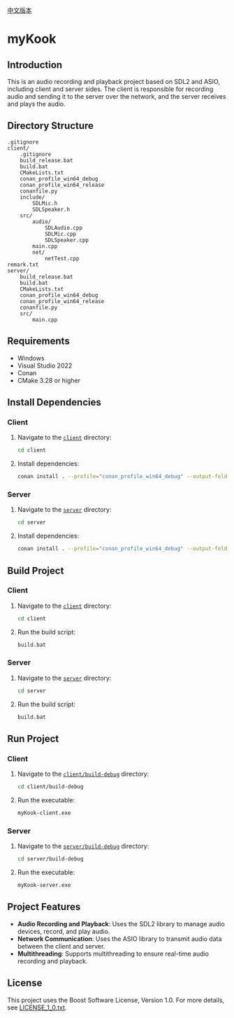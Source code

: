 [中文版本](READMECN.md)

# myKook

## Introduction

This is an audio recording and playback project based on SDL2 and ASIO, including client and server sides. The client is responsible for recording audio and sending it to the server over the network, and the server receives and plays the audio.

## Directory Structure

```
.gitignore
client/
    .gitignore
    build_release.bat
    build.bat
    CMakeLists.txt
    conan_profile_win64_debug
    conan_profile_win64_release
    conanfile.py
    include/
        SDLMic.h
        SDLSpeaker.h
    src/
        audio/
            SDLAudio.cpp
            SDLMic.cpp
            SDLSpeaker.cpp
        main.cpp
        net/
            netTest.cpp
remark.txt
server/
    build_release.bat
    build.bat
    CMakeLists.txt
    conan_profile_win64_debug
    conan_profile_win64_release
    conanfile.py
    src/
        main.cpp
```

## Requirements

- Windows
- Visual Studio 2022
- Conan
- CMake 3.28 or higher

## Install Dependencies

### Client

1. Navigate to the [`client`](client) directory:
    ```sh
    cd client
    ```

2. Install dependencies:
    ```sh
    conan install . --profile="conan_profile_win64_debug" --output-folder=build-debug --build=missing --remote=conancenter
    ```

### Server

1. Navigate to the [`server`](server) directory:
    ```sh
    cd server
    ```

2. Install dependencies:
    ```sh
    conan install . --profile="conan_profile_win64_debug" --output-folder=build-debug --build=missing --remote=conancenter
    ```

## Build Project

### Client

1. Navigate to the [`client`](client) directory:
    ```sh
    cd client
    ```

2. Run the build script:
    ```sh
    build.bat
    ```

### Server

1. Navigate to the [`server`](server) directory:
    ```sh
    cd server
    ```

2. Run the build script:
    ```sh
    build.bat
    ```

## Run Project

### Client

1. Navigate to the [`client/build-debug`](client/build-debug) directory:
    ```sh
    cd client/build-debug
    ```

2. Run the executable:
    ```sh
    myKook-client.exe
    ```

### Server

1. Navigate to the [`server/build-debug`](server/build-debug) directory:
    ```sh
    cd server/build-debug
    ```

2. Run the executable:
    ```sh
    myKook-server.exe
    ```

## Project Features

- **Audio Recording and Playback**: Uses the SDL2 library to manage audio devices, record, and play audio.
- **Network Communication**: Uses the ASIO library to transmit audio data between the client and server.
- **Multithreading**: Supports multithreading to ensure real-time audio recording and playback.

## License

This project uses the Boost Software License, Version 1.0. For more details, see [LICENSE_1_0.txt](http://www.boost.org/LICENSE_1_0.txt).